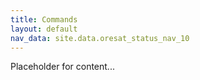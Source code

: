 ```yaml
---
title: Commands
layout: default
nav_data: site.data.oresat_status_nav_10
---
```



Placeholder for content...
